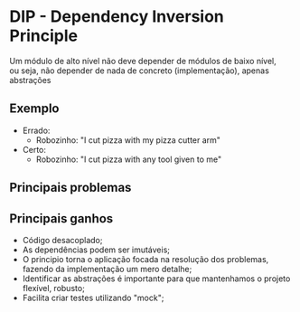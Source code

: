# DIP - Dependency Inversion Principle
Um módulo de alto nível não deve depender de módulos de baixo nível,</br>
ou seja, não depender de nada de concreto (implementação), apenas abstrações

## Exemplo
  - Errado:
    - Robozinho: "I cut pizza with my pizza cutter arm"
  - Certo:
    - Robozinho: "I cut pizza with any tool given to me"

## Principais problemas

## Principais ganhos
  - Código desacoplado;
  - As dependências podem ser imutáveis;
  - O principio torna o aplicação focada na resolução dos problemas,
    fazendo da implementação um mero detalhe;
  - Identificar as abstrações é importante para que mantenhamos
    o projeto flexível, robusto;
  - Facilita criar testes utilizando "mock";
